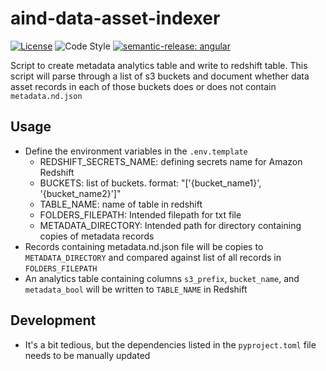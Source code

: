 # aind-data-asset-indexer

[![License](https://img.shields.io/badge/license-MIT-brightgreen)](LICENSE)
![Code Style](https://img.shields.io/badge/code%20style-black-black)
[![semantic-release: angular](https://img.shields.io/badge/semantic--release-angular-e10079?logo=semantic-release)](https://github.com/semantic-release/semantic-release)

Script to create metadata analytics table and write to redshift table. 
This script will parse through a list of s3 buckets and document whether data asset records in each of those buckets does or does not contain `metadata.nd.json`


## Usage

- Define the environment variables in the `.env.template` 
  - REDSHIFT_SECRETS_NAME: defining secrets name for Amazon Redshift
  - BUCKETS: list of buckets. format: "['{bucket_name1}', '{bucket_name2}']"
  - TABLE_NAME: name of table in redshift
  - FOLDERS_FILEPATH: Intended filepath for txt file
  - METADATA_DIRECTORY: Intended path for directory containing copies of metadata records
- Records containing metadata.nd.json file will be copies to `METADATA_DIRECTORY` and compared against list of all records in `FOLDERS_FILEPATH`
- An analytics table containing columns `s3_prefix`, `bucket_name`, and `metadata_bool` will be written to `TABLE_NAME` in Redshift

## Development
- It's a bit tedious, but the dependencies listed in the `pyproject.toml` file needs to be manually updated

